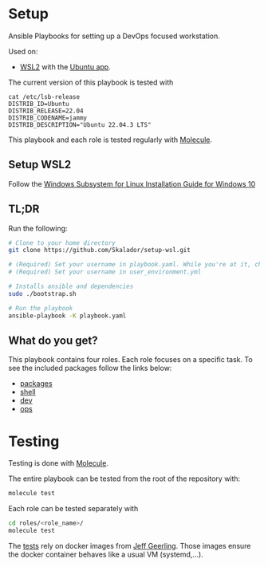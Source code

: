 # Setup

Ansible Playbooks for setting up a DevOps focused workstation.

Used on:
- [WSL2](https://devblogs.microsoft.com/commandline/announcing-wsl-2/) with the [Ubuntu app](https://www.microsoft.com/en-us/p/ubuntu/9nblggh4msv6).

The current version of this playbook is tested with

```shell
cat /etc/lsb-release
DISTRIB_ID=Ubuntu
DISTRIB_RELEASE=22.04
DISTRIB_CODENAME=jammy
DISTRIB_DESCRIPTION="Ubuntu 22.04.3 LTS"
```

This playbook and each role is tested regularly with [Molecule](https://ansible.readthedocs.io/projects/molecule/getting-started/#run-a-full-test-sequence).

## Setup WSL2

Follow the [Windows Subsystem for Linux Installation Guide for Windows 10](https://docs.microsoft.com/en-us/windows/wsl/install-win10)

## TL;DR

Run the following:

```bash
# Clone to your home directory
git clone https://github.com/Skalador/setup-wsl.git

# (Required) Set your username in playbook.yaml. While you're at it, check out the roles and vars_files too.
# (Required) Set your username in user_environment.yml

# Installs ansible and dependencies
sudo ./bootstrap.sh

# Run the playbook
ansible-playbook -K playbook.yaml
```

## What do you get?

This playbook contains four roles. Each role focuses on a specific task. To see the included packages follow the links below:
- [packages](https://github.com/Skalador/setup-wsl/blob/master/roles/packages/tasks/main.yaml)
- [shell](https://github.com/Skalador/setup-wsl/blob/master/roles/shell/tasks/main.yaml)
- [dev](https://github.com/Skalador/setup-wsl/blob/master/roles/dev/tasks/main.yaml)
- [ops](https://github.com/Skalador/setup-wsl/blob/master/roles/ops/tasks/main.yaml)

# Testing

Testing is done with [Molecule](https://ansible.readthedocs.io/projects/molecule/getting-started/#run-a-full-test-sequence). 

The entire playbook can be tested from the root of the repository with:
```bash
molecule test
```

Each role can be tested separately with
```bash
cd roles/<role_name>/
molecule test
```

The [tests](https://github.com/Skalador/setup-wsl/blob/master/molecule/default/molecule.yml) rely on docker images from [Jeff Geerling](https://github.com/geerlingguy). Those images  ensure the docker container behaves like a usual VM (systemd,...).
